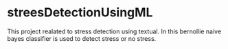 # streesDetectionUsingML
This project realated to stress detection using textual. In this bernollie naive bayes classifier is used to detect stress or no stress.
